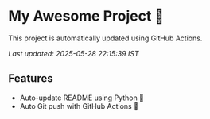 # My Awesome Project 🚀

This project is automatically updated using GitHub Actions.

_Last updated: 2025-05-28 22:15:39 IST_

## Features
- Auto-update README using Python 🐍
- Auto Git push with GitHub Actions 🤖
